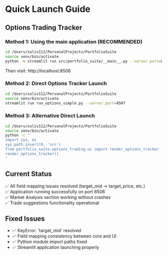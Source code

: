 # Quick Launch Guide

## Options Trading Tracker

### Method 1: Using the main application (RECOMMENDED)

```bash
cd /Users/soliv112/PersonalProjects/PortfolioSuite
source venv/bin/activate
python -m streamlit run src/portfolio_suite/__main__.py --server.port=8506
```

Then visit: http://localhost:8506

### Method 2: Direct Options Tracker Launch

```bash
cd /Users/soliv112/PersonalProjects/PortfolioSuite
source venv/bin/activate
streamlit run run_options_simple.py --server.port=8507
```

### Method 3: Alternative Direct Launch

```bash
cd /Users/soliv112/PersonalProjects/PortfolioSuite
source venv/bin/activate
python -c "
import sys, os
sys.path.insert(0, 'src')
from portfolio_suite.options_trading.ui import render_options_tracker
render_options_tracker()
"
```

## Current Status

✅ All field mapping issues resolved (target_mid → target_price, etc.)  
✅ Application running successfully on port 8506  
✅ Market Analysis section working without crashes  
✅ Trade suggestions functionality operational

## Fixed Issues

- ✅ KeyError: 'target_mid' resolved
- ✅ Field mapping consistency between core and UI
- ✅ Python module import paths fixed
- ✅ Streamlit application launching properly

